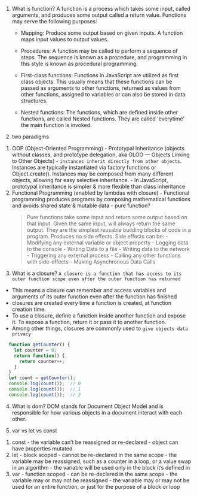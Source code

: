1. What is function?
  A function is a process which takes some input, called arguments, and produces some output called a return value. Functions may serve the following purposes:
    - Mapping: Produce some output based on given inputs. A function maps input values to output values.
    - Procedures: A function may be called to perform a sequence of steps. The sequence is known as a procedure, and programming in this style is known as procedural programming.
    
    - First-class functions: Functions in JavaScript are utilized as first class objects. This usually means that these functions can be passed as arguments to other functions, returned as values from other functions, assigned to variables or can also be stored in data structures.
    - Nested functions: The functions, which are defined inside other functions, are called Nested functions. They are called 'everytime' the main function is invoked.

2. two paradigms
  1) OOP (Object-Oriented Programming)
    - Prototypal Inheritance (objects without classes, and prototype delegation, aka OLOO — Objects Linking to Other Objects)
    - `instances inherit directly from other objects`. Instances are typically instantiated via factory functions or Object.create(). Instances may be composed from many different objects, allowing for easy selective inheritance.
    - In JavaScript, prototypal inheritance is simpler & more flexible than class inheritance
  2) Functional Programming (enabled by lambdas with closure)
    - Functional programming produces programs by composing mathematical functions and avoids shared state & mutable data
    - pure function?
      > Pure functions take some input and return some output based on that input. Given the same input, will always return the same output.
      > They are the simplest reusable building blocks of code in a program.
      > Produces no side effects.
      > Side effects can be:
          - Modifying any external variable or object property
          - Logging data to the console
          - Writing Data to a file
          - Writing data to the network
          - Triggering any external process
          - Calling any other functions with side-effects
          - Making Asynchronous Data Calls

3. What is a closure?
`A closure is a function that has access to its outer function scope even after the outer function has returned`
  - This means a closure can remember and access variables and arguments of its outer function even after the function has finished
  - closures are created every time a function is created, at function creation time.
  - To use a closure, define a function inside another function and expose it. To expose a function, return it or pass it to another function.
  - Among other things, closures are commonly used to `give objects data privacy`

```javascript
  function getCounter() {
    let counter = 0;
    return function() {
      return counter++;
    }
  }
  let count = getCounter();
  console.log(count());  // 0
  console.log(count());  // 1
  console.log(count());  // 2
  ```

4. What is dom?
DOM stands for Document Object Model and is responsible for how various objects in a document interact with each other. 

5. var vs let vs const
  1) const
    - the variable can’t be reassigned or re-declared
    - object can have properties mutated
  2) let
    - block scoped
    - cannot be re-declared in the same scope
    - the variable may be reassigned, such as a counter in a loop, or a value swap in an algorithm
    - the variable will be used only in the block it’s defined in
  3) var
    - function scoped
    - can be re-declared in the same scope
    - the variable may or may not be reassigned
    - the variable may or may not be used for an entire function, or just for the purpose of a block or loop
